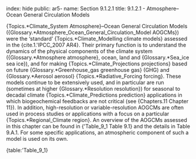 index: hide
public: ar5-
name: Section 9.1.2.1
title: 9.1.2.1 - Atmosphere–Ocean General Circulation Models

{Topics.*Climate_System Atmosphere}–Ocean General Circulation Models ({Glossary.*Atmosphere_Ocean_General_Circulation_Model AOGCMs}) were the ‘standard’ {Topics.*Climate_Modelling climate models} assessed in the {cite.1.'IPCC_2007 AR4}. Their primary function is to understand the dynamics of the physical components of the climate system ({Glossary.*Atmosphere atmosphere}, ocean, land and {Glossary.*Sea_ice sea ice}), and for making {Topics.*Climate_Projections projections} based on future {Glossary.*Greenhouse_gas greenhouse gas} (GHG) and {Glossary.*Aerosol aerosol} {Topics.*Radiative_Forcing forcing}. These models continue to be extensively used, and in particular are run (sometimes at higher {Glossary.*Resolution resolution}) for seasonal to decadal climate {Topics.*Climate_Predictions prediction} applications in which biogeochemical feedbacks are not critical (see {Chapters.11 Chapter 11}). In addition, high-resolution or variable-resolution AOGCMs are often used in process studies or applications with a focus on a particular {Topics.*Regional_Climate region}. An overview of the AOGCMs assessed in this chapter can be found in {'Table_9_1 Table 9.1} and the details in Table 9.A.1. For some specific applications, an atmospheric component of such a model is used on its own.

{table:'Table_9_1}
